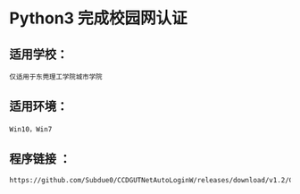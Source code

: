Python3 完成校园网认证
=====================


适用学校：<br>
---------------------
    仅适用于东莞理工学院城市学院
适用环境：<br>
---------------------
    Win10，Win7
程序链接 ：<br>
--------------------
    https://github.com/Subdue0/CCDGUTNetAutoLoginW/releases/download/v1.2/CCDGUTAutoLogin.rar
